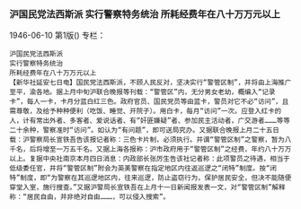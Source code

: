 ### 沪国民党法西斯派  实行警察特务统治  所耗经费年在八十万万元以上

1946-06-10
第1版()
专栏：

    沪国民党法西斯派
    实行警察特务统治
    所耗经费年在八十万万元以上
    【新华社延安七日电】国民党法西斯派，不顾人民反对，坚决实行“警管区制”，并将由上海推广至平，渝各地。据上月中旬沪联合晚报等刊载：“警管区”内，无分男女老幼，概编入“记录卡”，每人一卡，卡月分蓝白红三色。政府官员、国民党员等由蓝卡，警员对它不必“访问”，且需尊敬，及给予种种便利（吃饭、睡觉、开院子）。用白卡，每月“访问”一次。应登入红卡的人，计有常出外者、多客者、爱说话者、有“奸匪嫌疑”者、参加民主活动者，广交游者………等等二十余种，警察准时“访问”。如认为“有问题”，即可送局究办。又据联合晚报上月二十五日载：沪警察局长宣铁吾告该报记者称：三色卡片制，必须执行。并谓“警管区制”之警察，暂为八千名，后将增至一万五千名。又据上海各报称：沪市政府用于“警管区制”之经费，年约八十万万以上。复据中央社南京本月四日消息：内政部长张厉生告该社记者称：此项警员之待遇，相当于低级委任官，并将“警管区制”附会为英美警察在指定地区内往返巡逻之“闭特”制度。按“闭特”制度，即“为警察在其巡逻地区内，往来巡逻，防止盗窃行为，保护居民安全，但决不能随便穿堂入室，施行搜查。”又据沪警局长宣铁吾在上月十一日新闻报发表一文，对“警管区制”解释称：“居民自由，并非绝对自由………，可以侵入搜索”。
